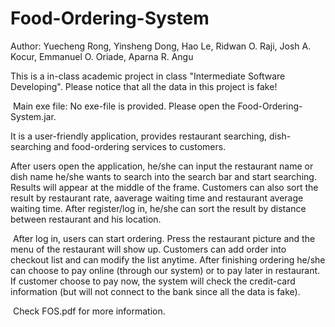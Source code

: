 # Food-Ordering-System

Author: 
Yuecheng Rong, Yinsheng Dong, Hao Le, Ridwan O. Raji, Josh A. Kocur, Emmanuel O. Oriade, Aparna R. Angu

  This is a in-class academic project in class "Intermediate Software Developing". Please notice that all the data in this project is fake!
  
  Main exe file: No exe-file is provided. Please open the Food-Ordering-System.jar.

  It is a user-friendly application, provides restaurant searching, dish-searching and food-ordering services to customers. 

  After users open the application, he/she can input the restaurant name or dish name he/she wants to search into the search bar and start searching. Results will appear at the middle of the frame. Customers can also sort the result by restaurant rate, aaverage waiting time and restaurant average waiting time. After register/log in, he/she can sort the result by distance between restaurant and his location.

  After log in, users can start ordering. Press the restaurant picture and the menu of the restaurant will show up. Customers can add order into checkout list and can modify the list anytime. After finishing ordering he/she can choose to pay online (through our system) or to pay later in restaurant. If customer choose to pay now, the system will check the credit-card information (but will not connect to the bank since all the data is fake).
  
  Check FOS.pdf for more information.
